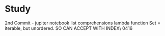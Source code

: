 # Study

2nd Commit - jupiter notebook
list comprehensions
lambda function
Set = iterable, but unordered. SO CAN ACCEPT WITH INDEX\\
0416
